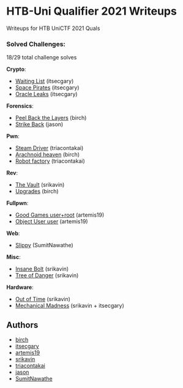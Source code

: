 # HTB-Uni Qualifier 2021 Writeups
Writeups for HTB UniCTF 2021 Quals

### Solved Challenges:

18/29 total challenge solves

**Crypto**:
- [Waiting List](crypto-waiting-list) (itsecgary)
- [Space Pirates](crypto-space-pirates) (itsecgary) 
- [Oracle Leaks](crypto-oracle-leaks) (itsecgary)

**Forensics**:
- [Peel Back the Layers](forensics-peel-back-the-layers) (birch)
- [Strike Back](forensics-strike-back) (jason)

**Pwn**:
- [Steam Driver](pwn-steam-driver) (triacontakai)
- [Arachnoid heaven](pwn-arachnoid-heaven) (birch)
- [Robot factory](pwn-robot-factory) (triacontakai) 

**Rev**:
- [The Vault](rev-the-vault) (srikavin)
- [Upgrades](rev-upgrades) (birch)

**Fullpwn**:
- [Good Games user+root](fullpwn-good-games) (artemis19)
- [Object User user](fullpwn-object-user) (artemis19)

**Web**:
- [Slippy](web-slippy) (SumitNawathe)

**Misc**:
- [Insane Bolt](misc-insane-bolt) (srikavin)
- [Tree of Danger](misc-tree-of-danger) (srikavin)

**Hardware**:
- [Out of Time](hw-out-of-time) (srikavin)
- [Mechanical Madness](hw-mechanical-madness) (srikavin + itsecgary)

## Authors

- [birch](https://github.com/aldenschmidt)
- [itsecgary](https://github.com/itsecgary)
- [artemis19](https://github.com/artemis19)
- [srikavin](https://github.com/srikavin)
- [triacontakai](https://github.com/triacontakai)
- [jason](https://github.com/notjasonl)
- [SumitNawathe](https://github.com/SumitNawathe)

